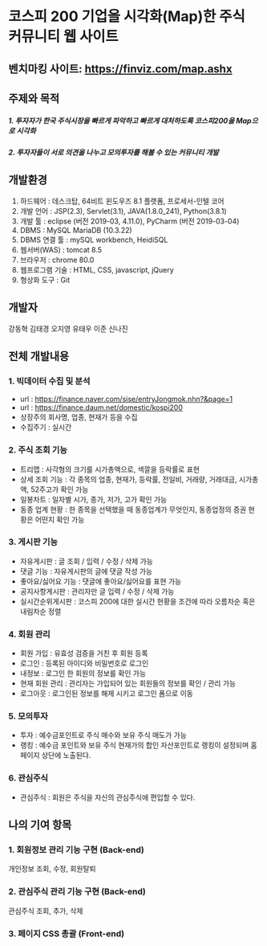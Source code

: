 # 코스피 200 기업을 시각화(Map)한 주식 커뮤니티 웹 사이트

## 벤치마킹 사이트: https://finviz.com/map.ashx

## 주제와 목적
##### 1. 투자자가 한국 주식시장을 빠르게 파악하고 빠르게 대처하도록 코스피200을 Map으로 시각화
##### 2. 투자자들이 서로 의견을 나누고 모의투자를 해볼 수 있는 커뮤니티 개발

## 개발환경
  1. 하드웨어 : 데스크탑, 64비트 윈도우즈 8.1 플랫폼, 프로세서-인텔 코어
  2. 개발 언어 : JSP(2.3), Servlet(3.1), JAVA(1.8.0_241), Python(3.8.1)
  3. 개발 툴 : eclipse (버전 2019-03, 4.11.0), PyCharm (버전 2019-03-04)
  4. DBMS : MySQL MariaDB (10.3.22)
  5. DBMS 연결 툴 : mySQL workbench, HeidiSQL 
  6. 웹서버(WAS) : tomcat 8.5
  7. 브라우저 : chrome 80.0
  8. 웹프로그램 기술 : HTML, CSS, javascript, jQuery
  9. 형상화 도구 : Git

## 개발자
강동혁 김태경 오지영 유태우 이준 신나진

## 전체 개발내용
### 1. 빅데이터 수집 및 분석
  - url : https://finance.naver.com/sise/entryJongmok.nhn?&page=1
  - url : https://finance.daum.net/domestic/kospi200
  - 상장주의 회사명, 업종, 현재가 등을 수집
  - 수집주기 : 실시간
### 2. 주식 조회 기능
  - 트리맵 : 사각형의 크기를 시가총액으로, 색깔을 등락률로 표현
  - 상세 조회 기능 : 각 종목의 업종, 현재가, 등락률, 전일비, 거래량, 거래대금, 시가총액, 52주고가 
    확인 가능
  - 일봉차트 : 일자별 시가, 종가, 저가, 고가 확인 가능
  - 동종 업계 현황 : 한 종목을 선택했을 때 동종업계가 무엇인지, 동종업정의 증권 현황은 어떤지 
    확인 가능
### 3. 게시판 기능
  - 자유게시판 : 글 조회 / 입력 / 수정 / 삭제 가능
  - 댓글 기능 : 자유게시판의 글에 댓글 작성 가능
  - 좋아요/싫어요 기능 : 댓글에 좋아요/싫어요를 표현 가능
  - 공지사항게시판 : 관리자만 글 입력 / 수정 / 삭제 가능
  - 실시간순위게시판 : 코스피 200에 대한 실시간 현황을 조건에 따라 오름차순 혹은 내림차순 정렬
### 4. 회원 관리
  - 회원 가입 : 유효성 검증을 거친 후 회원 등록
  - 로그인 : 등록된 아이디와 비밀번호로 로그인
  - 내정보 : 로그인 한 회원의 정보를 확인 가능
  - 현재 회원 관리 : 관리자는 가입되어 있는 회원들의 정보를 확인 / 관리 가능
  - 로그아웃 : 로그인된 정보를 해제 시키고 로그인 폼으로 이동
### 5. 모의투자
  - 투자 : 예수금포인트로 주식 매수와 보유 주식 매도가 가능
  - 랭킹 : 예수금 포인트와 보유 주식 현재가의 합인 자산포인트로 랭킹이 설정되며 홈페이지 상단에
    노출된다. 
### 6. 관심주식
  - 관심주식 : 회원은 주식을 자신의 관심주식에 편입할 수 있다.

## 나의 기여 항목
### 1. 회원정보 관리 기능 구현 (Back-end)
개인정보 조회, 수정, 회원탈퇴
### 2. 관심주식 관리 기능 구현 (Back-end)
관심주식 조회, 추가, 삭제
### 3. 페이지 CSS 총괄 (Front-end)
